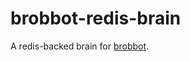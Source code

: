 brobbot-redis-brain
===================

A redis-backed brain for [brobbot](https://npmjs.org/package/brobbot).
